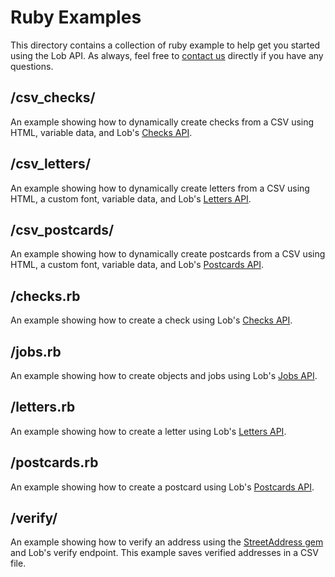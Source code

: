 # Ruby Examples

This directory contains a collection of ruby example to help get you started using the Lob API. As always, feel free to [contact us](https://lob.com/support) directly if you have any questions.

## /csv_checks/

An example showing how to dynamically create checks from a CSV using HTML, variable data, and Lob's [Checks API](https://lob.com/services/checks).

## /csv_letters/

An example showing how to dynamically create letters from a CSV using HTML, a custom font, variable data, and Lob's [Letters API](https://lob.com/services/letters).

## /csv_postcards/

An example showing how to dynamically create postcards from a CSV using HTML, a custom font, variable data, and Lob's [Postcards API](https://lob.com/services/postcards).

## /checks.rb

An example showing how to create a check using Lob's [Checks API](https://lob.com/services/checks).

## /jobs.rb

An example showing how to create objects and jobs using Lob's [Jobs API](https://lob.com/services/sps).

## /letters.rb

An example showing how to create a letter using Lob's [Letters API](https://lob.com/services/letters).

## /postcards.rb

An example showing how to create a postcard using Lob's [Postcards API](https://lob.com/services/postcards).

## /verify/

An example showing how to verify an address using the [StreetAddress gem](https://github.com/derrek/street-address) and Lob's verify endpoint. This example saves verified addresses in a CSV file.
